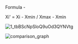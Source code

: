 Formula -

Xi' = Xi - Xmin / Xmax - Xmin

![1_tbBScNpSloQ9uOd3QYNVtg](https://github.com/user-attachments/assets/bffd64d0-00e0-4343-8a97-b6c09799dd18)


![comparison_graph](https://github.com/user-attachments/assets/99e20040-bf44-4a0f-b1c0-32629af06e86)


